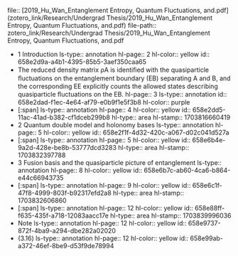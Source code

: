 file:: [2019_Hu_Wan_Entanglement Entropy, Quantum Fluctuations, and.pdf](zotero_link/Research/Undergrad Thesis/2019_Hu_Wan_Entanglement Entropy, Quantum Fluctuations, and.pdf)
file-path:: zotero_link/Research/Undergrad Thesis/2019_Hu_Wan_Entanglement Entropy, Quantum Fluctuations, and.pdf

- 1 Introduction
  ls-type:: annotation
  hl-page:: 2
  hl-color:: yellow
  id:: 658e2d9a-a4b1-4395-85b5-3aef350caa65
- The reduced density matrix ρA is identiﬁed with the quasiparticle ﬂuctuations on the entanglement boundary (EB) separating A and B, and the corresponding EE explicitly counts the allowed states describing quasiparticle ﬂuctuations on the EB.
  hl-page:: 3
  ls-type:: annotation
  id:: 658e2dad-f1ec-4e64-af79-e0b9f1e5f3b8
  hl-color:: purple
- [:span]
  ls-type:: annotation
  hl-page:: 4
  hl-color:: yellow
  id:: 658e2dd5-11ac-41ad-b382-cf1dceb299b8
  hl-type:: area
  hl-stamp:: 1703816660419
- 2 Quantum double model and holonomy bases
  ls-type:: annotation
  hl-page:: 5
  hl-color:: yellow
  id:: 658e2f1f-4d32-420c-a067-d02c041d527a
- [:span]
  ls-type:: annotation
  hl-page:: 5
  hl-color:: yellow
  id:: 658e6b4e-9a2d-428e-be8b-53777dcd3283
  hl-type:: area
  hl-stamp:: 1703832397788
- 3 Fusion basis and the quasiparticle picture of entanglement
  ls-type:: annotation
  hl-page:: 8
  hl-color:: yellow
  id:: 658e6b7c-ab60-4ca6-b864-e44c66943735
- [:span]
  ls-type:: annotation
  hl-page:: 9
  hl-color:: yellow
  id:: 658e6c1f-47f8-4999-803f-b92317efd2a8
  hl-type:: area
  hl-stamp:: 1703832606860
- [:span]
  ls-type:: annotation
  hl-page:: 12
  hl-color:: yellow
  id:: 658e88ff-f635-435f-a718-12083aacc17e
  hl-type:: area
  hl-stamp:: 1703839996036
- Note
  ls-type:: annotation
  hl-page:: 12
  hl-color:: yellow
  id:: 658e9737-872f-4ba9-a294-dbe282a02020
- (3.16)
  ls-type:: annotation
  hl-page:: 12
  hl-color:: yellow
  id:: 658e99ab-a372-46ef-8be9-d53f9de78994